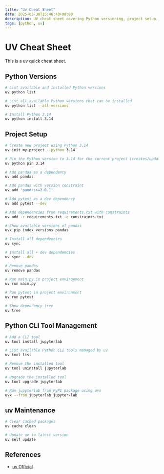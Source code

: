 ```yaml
---
title: "Uv Cheat Sheet"
date: 2025-03-30T15:46:43+08:00
description: UV cheat sheet covering Python versioning, project setup, dependency syncing, and CLI tool management.
tags: [python, uv]
---
```

# UV Cheat Sheet

This is a uv quick cheat sheet.

## Python Versions

```bash
# List available and installed Python versions
uv python list

# List all available Python versions that can be installed
uv python list --all-versions

# Install Python 3.14
uv python install 3.14
```

## Project Setup

```bash
# Create new project using Python 3.14
uv init my-project --python 3.14

# Pin the Python version to 3.14 for the current project (creates/updates .python-version file)
uv python pin 3.14

# Add pandas as a dependency
uv add pandas

# Add pandas with version constraint
uv add 'pandas>=2.0.1'

# Add pytest as a dev dependency
uv add pytest --dev

# Add dependencies from requirements.txt with constraints
uv add -r requirements.txt -c constraints.txt

# Show available versions of pandas
uvx pip index versions pandas

# Install all dependencies
uv sync

# Install all + dev dependencies
uv sync --dev

# Remove pandas
uv remove pandas

# Run main.py in project environment
uv run main.py

# Run pytest in project environment
uv run pytest

# Show dependency tree
uv tree
```

## Python CLI Tool Management

```bash
# Add a CLI tool
uv tool install jupyterlab

# List available Python CLI tools managed by uv
uv tool list

# Remove the installed tool
uv tool uninstall jupyterlab

# Upgrade the installed tool
uv tool upgrade jupyterlab

# Run jupyterlab from PyPI package using uvx
uvx --from jupyterlab jupyter-lab
```

## uv Maintenance

```bash
# Clear cached packages
uv cache clean

# Update uv to latest version
uv self update
```

## References

- [uv Official](https://docs.astral.sh/uv/)
